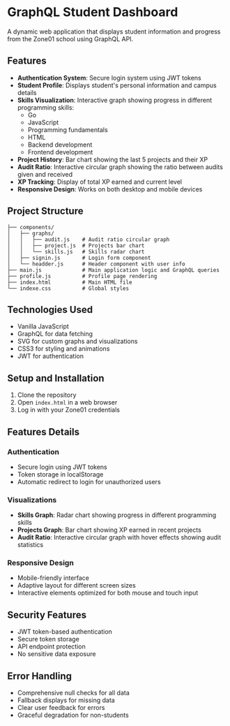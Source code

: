 # GraphQL Student Dashboard

A dynamic web application that displays student information and progress from the Zone01 school using GraphQL API.

## Features

- **Authentication System**: Secure login system using JWT tokens
- **Student Profile**: Displays student's personal information and campus details
- **Skills Visualization**: Interactive graph showing progress in different programming skills:
  - Go
  - JavaScript
  - Programming fundamentals
  - HTML
  - Backend development
  - Frontend development
- **Project History**: Bar chart showing the last 5 projects and their XP
- **Audit Ratio**: Interactive circular graph showing the ratio between audits given and received
- **XP Tracking**: Display of total XP earned and current level
- **Responsive Design**: Works on both desktop and mobile devices

## Project Structure

```
├── components/
│   ├── graphs/
│   │   ├── audit.js    # Audit ratio circular graph
│   │   ├── project.js  # Projects bar chart
│   │   └── skills.js   # Skills radar chart
│   ├── signin.js       # Login form component
│   └── headder.js      # Header component with user info
├── main.js             # Main application logic and GraphQL queries
├── profile.js          # Profile page rendering
├── index.html          # Main HTML file
└── indexe.css          # Global styles
```

## Technologies Used

- Vanilla JavaScript
- GraphQL for data fetching
- SVG for custom graphs and visualizations
- CSS3 for styling and animations
- JWT for authentication

## Setup and Installation

1. Clone the repository
2. Open `index.html` in a web browser
3. Log in with your Zone01 credentials

## Features Details

### Authentication
- Secure login using JWT tokens
- Token storage in localStorage
- Automatic redirect to login for unauthorized users

### Visualizations
- **Skills Graph**: Radar chart showing progress in different programming skills
- **Projects Graph**: Bar chart showing XP earned in recent projects
- **Audit Ratio**: Interactive circular graph with hover effects showing audit statistics

### Responsive Design
- Mobile-friendly interface
- Adaptive layout for different screen sizes
- Interactive elements optimized for both mouse and touch input

## Security Features

- JWT token-based authentication
- Secure token storage
- API endpoint protection
- No sensitive data exposure

## Error Handling

- Comprehensive null checks for all data
- Fallback displays for missing data
- Clear user feedback for errors
- Graceful degradation for non-students 